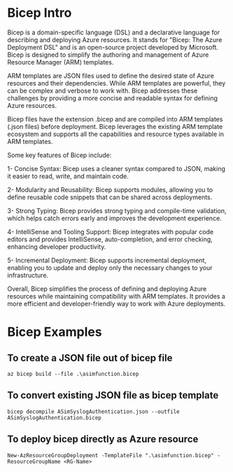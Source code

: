 # Bicep Intro

Bicep is a domain-specific language (DSL) and a declarative language for describing and deploying Azure resources. It stands for "Bicep: The Azure Deployment DSL" and is an open-source project developed by Microsoft. Bicep is designed to simplify the authoring and management of Azure Resource Manager (ARM) templates.

ARM templates are JSON files used to define the desired state of Azure resources and their dependencies. While ARM templates are powerful, they can be complex and verbose to work with. Bicep addresses these challenges by providing a more concise and readable syntax for defining Azure resources.

Bicep files have the extension .bicep and are compiled into ARM templates (.json files) before deployment. Bicep leverages the existing ARM template ecosystem and supports all the capabilities and resource types available in ARM templates.

Some key features of Bicep include:

1- Concise Syntax: Bicep uses a cleaner syntax compared to JSON, making it easier to read, write, and maintain code.

2- Modularity and Reusability: Bicep supports modules, allowing you to define reusable code snippets that can be shared across deployments.

3- Strong Typing: Bicep provides strong typing and compile-time validation, which helps catch errors early and improves the development experience.

4- IntelliSense and Tooling Support: Bicep integrates with popular code editors and provides IntelliSense, auto-completion, and error checking, enhancing developer productivity.

5- Incremental Deployment: Bicep supports incremental deployment, enabling you to update and deploy only the necessary changes to your infrastructure.

Overall, Bicep simplifies the process of defining and deploying Azure resources while maintaining compatibility with ARM templates. It provides a more efficient and developer-friendly way to work with Azure deployments.


# Bicep Examples
## To create a JSON file out of bicep file

`az bicep build --file .\asimfunction.bicep`

## To convert existing JSON file as bicep template

`bicep decompile ASimSyslogAuthentication.json --outfile ASimSyslogAuthentication.bicep`

## To deploy bicep directly as Azure resource

`New-AzResourceGroupDeployment -TemplateFile ".\asimfunction.bicep" -ResourceGroupName <RG-Name>`
